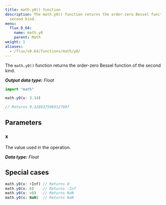```yaml
---
title: math.y0() function
description: The math.y0() function returns the order-zero Bessel function of the
  second kind.
menu:
  flux_0_64:
    name: math.y0
    parent: Math
weight: 1
aliases:
  - /flux/v0.64/functions/math/y0/
---
```


The `math.y0()` function returns the order-zero Bessel function of the second kind.

_**Output data type:** Float_

```js
import "math"

math.y0(x: 3.14)

// Returns 0.3289375969127807
```

## Parameters

### x
The value used in the operation.

_**Data type:** Float_

## Special cases
```js
math.y0(x: +Inf) // Returns 0
math.y0(x: 0)    // Returns -Inf
math.y0(x: <0)   // Returns NaN
math.y0(x: NaN)  // Returns NaN
```
